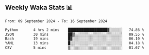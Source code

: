 ## Weekly Waka Stats 📊
<!--START_SECTION:waka-->

```txt
From: 09 September 2024 - To: 16 September 2024

Python       4 hrs 2 mins    ██████████████████▓░░░░░░   74.86 %
JSON         30 mins         ██▒░░░░░░░░░░░░░░░░░░░░░░   09.55 %
Bash         19 mins         █▓░░░░░░░░░░░░░░░░░░░░░░░   06.10 %
YAML         13 mins         █░░░░░░░░░░░░░░░░░░░░░░░░   04.18 %
CSV          5 mins          ▒░░░░░░░░░░░░░░░░░░░░░░░░   01.67 %
```

<!--END_SECTION:waka-->

<!--

Here are some ideas to get you started:

- 🔭 I’m currently working on (way to add branches committed on)
- 🌱 I’m currently learning Web Frameworks and Machine Learning! (Lisp, JS (react & angular), Python, and __)
- 💬 Ask me about ...
- 📫 How to reach me: 
- 😄 Pronouns: He/Him/His
- ⚡ Fun fact: ...

that-recsys-lab
-->
